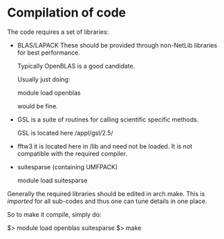 Compilation of code
===================

The code requires a set of libraries:

- BLAS/LAPACK
  These should be provided through non-NetLib
  libraries for best performance.

  Typically OpenBLAS is a good candidate.

  Usually just doing:

    module load openblas

  would be fine.

- GSL is a suite of routines for calling
  scientific specific methods.

  GSL is located here /appl/gsl/2.5/

- fftw3 it is located here in /lib and need not be loaded.
  It is not compatible with the required compiler.

- suitesparse (containing UMFPACK)

   module load suitesparse


Generally the required libraries should be
edited in arch.make. This is *imported* for all
sub-codes and thus one can tune details in one place.


So to make it compile, simply do:

$> module load openblas suitesparse
$> make

   
